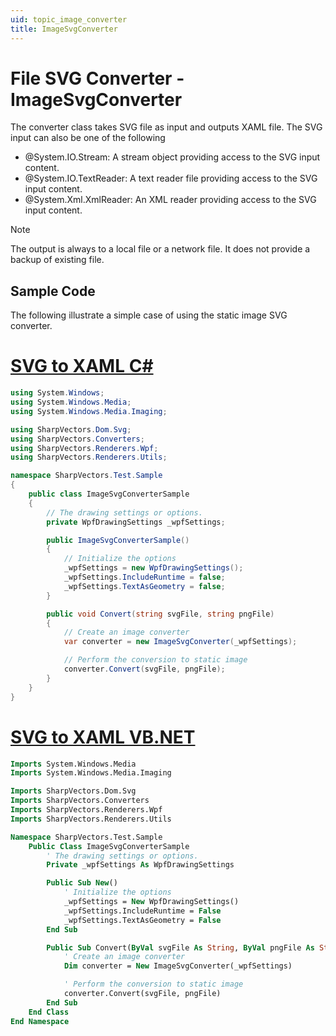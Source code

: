 ```yaml
---
uid: topic_image_converter
title: ImageSvgConverter
---
```


# File SVG Converter - ImageSvgConverter
The **[](xref:SharpVectors.Converters.ImageSvgConverter)** converter class takes SVG file as input and outputs XAML file.
The SVG input can also be one of the following
* @System.IO.Stream: A stream object providing access to the SVG input content.
* @System.IO.TextReader: A text reader file providing access to the SVG input content.
* @System.Xml.XmlReader: An XML reader providing access to the SVG input content.

> [!NOTE] 
> The output is always to a local file or a network file. It does not provide a backup of existing file.

## Sample Code
The following illustrate a simple case of using the static image SVG converter.

# [SVG to XAML C#](#tab/csharp)
```csharp
using System.Windows;
using System.Windows.Media;
using System.Windows.Media.Imaging;

using SharpVectors.Dom.Svg;
using SharpVectors.Converters;
using SharpVectors.Renderers.Wpf;
using SharpVectors.Renderers.Utils;

namespace SharpVectors.Test.Sample
{
    public class ImageSvgConverterSample
    {
        // The drawing settings or options.
        private WpfDrawingSettings _wpfSettings;

        public ImageSvgConverterSample()
        {
            // Initialize the options
            _wpfSettings = new WpfDrawingSettings();
            _wpfSettings.IncludeRuntime = false;
            _wpfSettings.TextAsGeometry = false;
        }

        public void Convert(string svgFile, string pngFile)
        {
            // Create an image converter
            var converter = new ImageSvgConverter(_wpfSettings);

            // Perform the conversion to static image
            converter.Convert(svgFile, pngFile);
        }
    }
}
```

# [SVG to XAML VB.NET](#tab/vb)
```vb
Imports System.Windows.Media
Imports System.Windows.Media.Imaging

Imports SharpVectors.Dom.Svg
Imports SharpVectors.Converters
Imports SharpVectors.Renderers.Wpf
Imports SharpVectors.Renderers.Utils

Namespace SharpVectors.Test.Sample
    Public Class ImageSvgConverterSample
        ' The drawing settings or options.
        Private _wpfSettings As WpfDrawingSettings

        Public Sub New()
            ' Initialize the options
            _wpfSettings = New WpfDrawingSettings()
            _wpfSettings.IncludeRuntime = False
            _wpfSettings.TextAsGeometry = False
        End Sub

        Public Sub Convert(ByVal svgFile As String, ByVal pngFile As String)
            ' Create an image converter
            Dim converter = New ImageSvgConverter(_wpfSettings)

            ' Perform the conversion to static image
            converter.Convert(svgFile, pngFile)
        End Sub
    End Class
End Namespace
```
